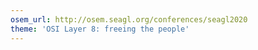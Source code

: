 ```yaml
---
osem_url: http://osem.seagl.org/conferences/seagl2020
theme: 'OSI Layer 8: freeing the people'
---
```

